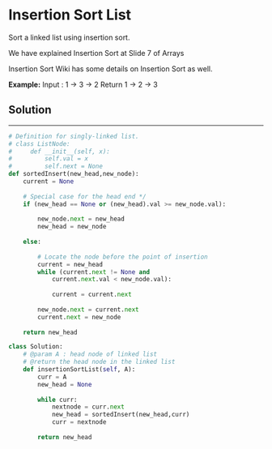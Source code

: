 <h1>Insertion Sort List</h1>

<p>
Sort a linked list using insertion sort.

We have explained Insertion Sort at Slide 7 of Arrays

Insertion Sort Wiki has some details on Insertion Sort as well.

<b>Example:</b>
    Input : 1 -> 3 -> 2
    Return 1 -> 2 -> 3
</p>

<h2>Solution</h2>

***

```python
# Definition for singly-linked list.
# class ListNode:
#     def __init__(self, x):
#         self.val = x
#         self.next = None
def sortedInsert(new_head,new_node):
    current = None
      
    # Special case for the head end */ 
    if (new_head == None or (new_head).val >= new_node.val): 
      
        new_node.next = new_head 
        new_head = new_node
      
    else: 
      
        # Locate the node before the point of insertion  
        current = new_head 
        while (current.next != None and
            current.next.val < new_node.val): 
          
            current = current.next
          
        new_node.next = current.next
        current.next = new_node 
          
    return new_head 

class Solution:
    # @param A : head node of linked list
    # @return the head node in the linked list
    def insertionSortList(self, A):
        curr = A
        new_head = None
        
        while curr:
            nextnode = curr.next
            new_head = sortedInsert(new_head,curr)
            curr = nextnode
            
        return new_head           
```